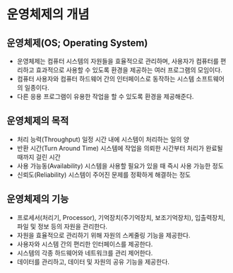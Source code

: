 # 운영체제의 개념
## 운영체제(OS; Operating System)
* 운영체제는 컴퓨터 시스템의 자원들을 효율적으로 관리하며, 사용자가 컴퓨터를 편리하고 효과적으로 사용할 수 있도록 환경을 제공하는 여러 프로그램의 모임이다.
* 컴퓨터 사용자와 컴퓨터 하드웨어 간의 인터페이스로 동작하는 시스템 소프트웨어의 일종이다.
* 다른 응용 프로그램이 유용한 작업을 할 수 있도록 환경을 제공해준다.

## 운영체제의 목적
* 처리 능력(Throughput)
일정 시간 내에 시스템이 처리하는 일의 양
* 반환 시간(Turn Around Time)
시스템에 작업을 의뢰한 시간부터 처리가 완료될 때까지 걸린 시간
* 사용 가능동(Availability)
시스템을 사용할 필요가 있을 때 즉시 사용 가능한 정도
* 신뢰도(Reliability)
시스템이 주어진 문제를 정확하게 해결하는 정도

## 운영체제의 기능
* 프로세서(처리기, Processor), 기억장치(주기억장치, 보조기억장치), 입출력장치, 파일 및 정보 등의 자원을 관리한다.
* 자원을 효율적으로 관리하기 위해 자원의 스케줄링 기능을 제공한다.
* 사용자와 시스템 간의 편리한 인터페이스를 제공한다.
* 시스템의 각종 하드웨어와 네트워크를 관리 제어한다.
* 데이터를 관리하고, 데이터 및 자원의 공유 기능을 제공한다.
